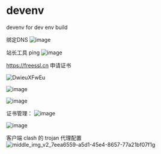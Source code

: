 # devenv
devenv for dev env build


绑定DNS
![image](https://user-images.githubusercontent.com/4297820/144697777-a575140b-bb0a-4c30-a472-06a78dfedc54.png)

站长工具 ping
![image](https://user-images.githubusercontent.com/4297820/144698427-3d9587ad-059e-41b9-a9be-5d75399b19c1.png)

https://freessl.cn
申请证书

![DwieuXFwEu](https://user-images.githubusercontent.com/4297820/144698331-5247a054-a975-4b07-a488-996d10f21b14.png)


![image](https://user-images.githubusercontent.com/4297820/144698372-174adaa1-17f3-4e50-a105-c65981471313.png)


![image](https://user-images.githubusercontent.com/4297820/144698377-b06caf55-849b-451a-a00d-8a5794130b15.png)

证书管理：
![image](https://user-images.githubusercontent.com/4297820/144698663-372319a8-f0f3-4933-9f96-9e8d78d17642.png)

![image](https://user-images.githubusercontent.com/4297820/144698668-ab81e82e-d623-4367-bb67-e57b3f88f80b.png)

客户端 clash 的 trojan 代理配置
![middle_img_v2_7eea6559-a5d1-45e4-8657-77a21bf07f1g](https://user-images.githubusercontent.com/4297820/144699014-10689dd2-75a8-4aba-80f3-c1e6d1a322b8.png)

